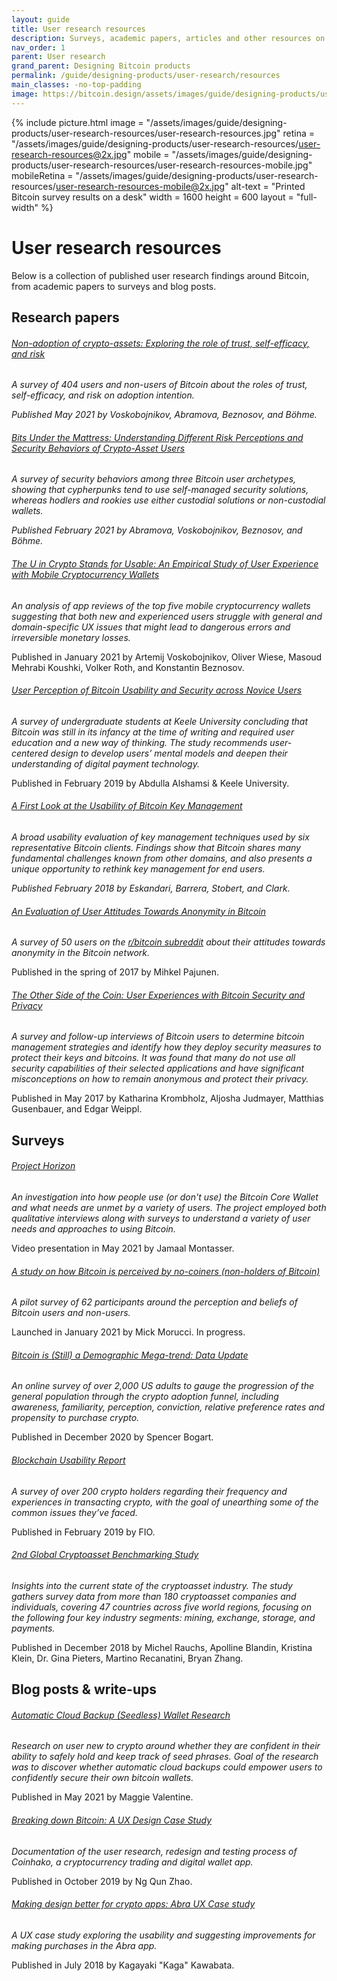 ```yaml
---
layout: guide
title: User research resources
description: Surveys, academic papers, articles and other resources on Bitcoin user research.
nav_order: 1
parent: User research
grand_parent: Designing Bitcoin products
permalink: /guide/designing-products/user-research/resources
main_classes: -no-top-padding
image: https://bitcoin.design/assets/images/guide/designing-products/user-research-resources/user-research-resources-preview.jpg
---
```


<!--

Editor's notes

This page is a simple collection of user research references.
A useful future addition would be to add short summaries of each reference.

-->

{% include picture.html
   image = "/assets/images/guide/designing-products/user-research-resources/user-research-resources.jpg"
   retina = "/assets/images/guide/designing-products/user-research-resources/user-research-resources@2x.jpg"
   mobile = "/assets/images/guide/designing-products/user-research-resources/user-research-resources-mobile.jpg"
   mobileRetina = "/assets/images/guide/designing-products/user-research-resources/user-research-resources-mobile@2x.jpg"
   alt-text = "Printed Bitcoin survey results on a desk"
   width = 1600
   height = 600
   layout = "full-width"
%}

# User research resources

Below is a collection of published user research findings around Bitcoin, from academic papers to surveys and blog posts.

## Research papers

###### [Non-adoption of crypto-assets: Exploring the role of trust, self-efficacy, and risk](https://voskart.de/pdf/crypto_adoption.pdf)

*A survey of 404 users and non-users of Bitcoin about the roles of trust, self-efficacy, and risk on adoption intention.*

_Published May 2021 by Voskobojnikov, Abramova, Beznosov, and Böhme._

###### [Bits Under the Mattress: Understanding Different Risk Perceptions and Security Behaviors of Crypto-Asset Users](https://voskart.de/pdf/bits_under_mattress.pdf)

*A survey of security behaviors among three Bitcoin user archetypes, showing that cypherpunks tend to use self-managed security solutions, whereas hodlers and rookies use either custodial solutions or non-custodial wallets.*

_Published February 2021 by Abramova, Voskobojnikov, Beznosov, and Böhme._

###### [The U in Crypto Stands for Usable: An Empirical Study of User Experience with Mobile Cryptocurrency Wallets](https://voskart.de/pdf/u_in_crypto.pdf)

*An analysis of app reviews of the top five mobile cryptocurrency wallets suggesting that both new and experienced users struggle with general and domain-specific UX issues that might lead to dangerous errors and irreversible monetary losses.*

Published in January 2021 by Artemij Voskobojnikov, Oliver Wiese, Masoud Mehrabi Koushki, Volker Roth, and Konstantin Beznosov.

###### [User Perception of Bitcoin Usability and Security across Novice Users](https://www.researchgate.net/publication/331286661_User_Perception_of_Bitcoin_Usability_and_Security_across_Novice_Users)

*A survey of undergraduate students at Keele University concluding that Bitcoin was still in its infancy at the time of writing and required user education and a new way of thinking. The study recommends user-centered design to develop users’ mental models and deepen their understanding of digital payment technology.*

Published in February 2019 by Abdulla Alshamsi & Keele University.

###### [A First Look at the Usability of Bitcoin Key Management](https://arxiv.org/pdf/1802.04351.pdf)

*A broad usability evaluation of key management techniques used by six representative Bitcoin clients. Findings show that Bitcoin shares many fundamental challenges known from other domains, and also presents a unique opportunity to rethink key management for end users.*

_Published February 2018 by Eskandari, Barrera, Stobert, and Clark._

###### [An Evaluation of User Attitudes Towards Anonymity in Bitcoin](https://www.diva-portal.org/smash/get/diva2:1141672/FULLTEXT01.pdf)

*A survey of 50 users on the [r/bitcoin subreddit](https://www.reddit.com/r/Bitcoin/) about their attitudes towards anonymity in the Bitcoin network.*

Published in the spring of 2017 by Mihkel Pajunen.

###### [The Other Side of the Coin: User Experiences with Bitcoin Security and Privacy](https://publications.sba-research.org/publications/TheOtherSideOfTheCoin_FC16preConf.pdf)

*A survey and follow-up interviews of Bitcoin users to determine bitcoin management strategies and identify how they deploy security measures to protect their keys and bitcoins. It was found that many do not use all security capabilities of their selected applications and have significant misconceptions on how to remain anonymous and protect their privacy.*

Published in May 2017 by Katharina Krombholz, Aljosha Judmayer, Matthias Gusenbauer, and Edgar Weippl.

## Surveys

###### [Project Horizon](https://youtu.be/oZkBU5H2WjY)

*An investigation into how people use (or don't use) the Bitcoin Core Wallet and what needs are unmet by a variety of users. The project employed both qualitative interviews along with surveys to understand a variety of user needs and approaches to using Bitcoin.*

Video presentation in May 2021 by Jamaal Montasser.

<!--

###### [Bitcoin Core Usage Survey](https://achow101.com/2021/01/bitcoin-core-survey)
Launched in January 2021 by Andrew Chow. In progress.

-->

###### [A study on how Bitcoin is perceived by no-coiners (non-holders of Bitcoin)](https://github.com/MickMorucci/Bitcoin_perception)

*A pilot survey of 62 participants around the perception and beliefs of Bitcoin users and non-users.*

Launched in January 2021 by Mick Morucci. In progress.

###### [Bitcoin is (Still) a Demographic Mega-trend: Data Update](https://medium.com/blockchain-capital-blog/bitcoin-is-still-a-demographic-mega-trend-data-update-c50df59a6cb3)

*An online survey of over 2,000 US adults to gauge the progression of the general population through the crypto adoption funnel, including awareness, familiarity, perception, conviction, relative preference rates and propensity to purchase crypto.*

Published in December 2020 by Spencer Bogart.

###### [Blockchain Usability Report](https://fioprotocol.io/wp-content/themes/fio/build/files/blockchain-usability-report-2019.pdf)

*A survey of over 200 crypto holders regarding their frequency and experiences in transacting crypto, with the goal of unearthing some of the common issues they’ve faced.*

Published in February 2019 by FIO.

###### [2nd Global Cryptoasset Benchmarking Study](https://www.jbs.cam.ac.uk/faculty-research/centres/alternative-finance/publications/2nd-global-cryptoasset-benchmark-study/#.X_1mxi1h1qs)

*Insights into the current state of the cryptoasset industry. The study gathers survey data from more than 180 cryptoasset companies and individuals, covering 47 countries across five world regions, focusing on the following four key industry segments: mining, exchange, storage, and payments.*

Published in December 2018 by Michel Rauchs, Apolline Blandin, Kristina Klein, Dr. Gina Pieters, Martino Recanatini, Bryan Zhang.

## Blog posts & write-ups

###### [Automatic Cloud Backup (Seedless) Wallet Research](https://docs.google.com/document/d/11KbQnor7kQPdzHKmycBLPwOKyVo3t99nUEQYpVsik_o/edit?usp=sharing)

*Research on user new to crypto around whether they are confident in their ability to safely hold and keep track of seed phrases. Goal of the research was to discover whether automatic cloud backups could empower users to confidently secure their own bitcoin wallets.*

Published in May 2021 by Maggie Valentine.

###### [Breaking down Bitcoin: A UX Design Case Study](https://medium.com/@ngqunzhao/breaking-down-bitcoin-a-ux-design-case-study-7fdefbe7e1b8)

*Documentation of the user research, redesign and testing process of Coinhako, a cryptocurrency trading and digital wallet app.*

Published in October 2019 by Ng Qun Zhao.

###### [Making design better for crypto apps: Abra UX Case study](https://medium.com/@kagakawa/abra-app-ux-case-study-2eb2a6e09c70) 

*A UX case study exploring the usability and suggesting improvements for making purchases in the Abra app.*

Published in July 2018 by Kagayaki "Kaga" Kawabata.
